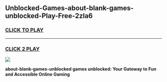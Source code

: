 
## Unblocked-Games-about-blank-games-unblocked-Play-Free-2zla6
<h3>
<a href="https://premium76.site?title=about-blank-games-unblocked&ref=20M">CLICK TO PLAY</a></h3>
<hr>

<h3>
<a href="https://premium76.site?title=about-blank-games-unblocked&ref=20M">CLICK 2 PLAY</a>
  
</h3>

<a href="https://premium76.site?title=about-blank-games-unblocked&ref=19M"><img src="https://clearcache.store/games.png"></a>


**about-blank-games-unblocked games unblocked: Your Gateway to Fun and Accessible Online Gaming**
